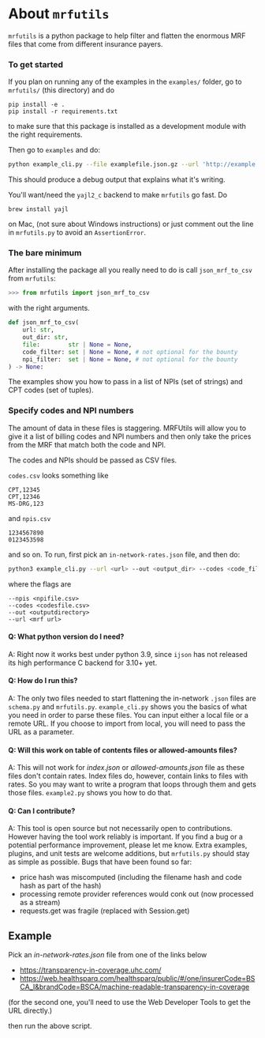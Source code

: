# About `mrfutils`

`mrfutils` is a python package to help filter and flatten the enormous MRF files that come from different insurance payers.

### To get started

If you plan on running any of the examples in the `examples/` folder, go to `mrfutils/` (this directory) and do

```
pip install -e .
pip install -r requirements.txt
```

to make sure that this package is installed as a development module with the right requirements.

Then go to `examples` and do:

```bash
python example_cli.py --file examplefile.json.gz --url 'http://example.com'
```
This should produce a debug output that explains what it's writing.

You'll want/need the `yajl2_c` backend to make `mrfutils` go fast. Do

```
brew install yajl
```

on Mac, (not sure about Windows instructions) or just comment out the line in `mrfutils.py` to avoid an `AssertionError`.


### The bare minimum

After installing the package all you really need to do is call `json_mrf_to_csv` from `mrfutils`:

```python
>>> from mrfutils import json_mrf_to_csv
```

with the right arguments. 

```python
def json_mrf_to_csv(
	url: str,
	out_dir: str,
	file:        str | None = None,
	code_filter: set | None = None, # not optional for the bounty
	npi_filter:  set | None = None, # not optional for the bounty
) -> None:
```

The examples show you how to pass in a list of NPIs (set of strings) and CPT codes (set of tuples).

### Specify codes and NPI numbers

The amount of data in these files is staggering. MRFUtils will allow you to give it a list of billing codes and NPI numbers and then only take the prices from the MRF that match both the code and NPI.

The codes and NPIs should be passed as CSV files.

`codes.csv` looks something like
```
CPT,12345
CPT,12346
MS-DRG,123
```

and `npis.csv`
```
1234567890
0123453598
```
and so on. To run, first pick an `in-network-rates.json` file, and then do:

```bash
python3 example_cli.py --url <url> --out <output_dir> --codes <code_file_location> --npis <npi_file_location>
```

where the flags are
```
--npis <npifile.csv>
--codes <codesfile.csv>
--out <outputdirectory>
--url <mrf url>
```

#### Q: What python version do I need?
A: Right now it works best under python 3.9, since `ijson` has not released its high performance C backend for 3.10+ yet.

#### Q: How do I run this?
A: The only two files needed to start flattening the in-network `.json` files are `schema.py` and `mrfutils.py`. `example_cli.py` shows you the basics of what you need in order to parse these files. You can input either a local file or a remote URL. If you choose to import from local, you will need to pass the URL as a parameter.

#### Q: Will this work on table of contents files or allowed-amounts files?
A: This will not work for _index.json_ or _allowed-amounts.json_ file as these files don't contain rates.  Index files do, however, contain links to files with rates. So you may want to write a program that loops through them and gets those files. `example2.py` shows you how to do that.

#### Q: Can I contribute?
A: This tool is open source but not necessarily open to contributions. However having the tool work reliably is important. If you find a bug or a potential performance improvement, please let me know. Extra examples, plugins, and unit tests are welcome additions, but `mrfutils.py` should stay as simple as possible. Bugs that have been found so far:
* price hash was miscomputed (including the filename hash and code hash as part of the hash)
* processing remote provider references would conk out (now processed as a stream)
* requests.get was fragile (replaced with Session.get)

## Example

Pick an _in-network-rates.json_ file from one of the links below

* https://transparency-in-coverage.uhc.com/
* https://web.healthsparq.com/healthsparq/public/#/one/insurerCode=BSCA_I&brandCode=BSCA/machine-readable-transparency-in-coverage

(for the second one, you'll need to use the Web Developer Tools to get the URL directly.)

then run the above script.
